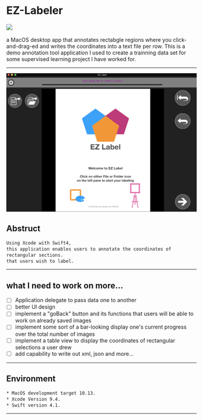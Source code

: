#                          EZ-Labeler

<img src="https://github.com/kazupong/ez-labeler/blob/master/readme_images/logo.png" width="500">

 a MacOS desktop app that annotates rectabgle regions where you click-and-drag-ed and writes the coordinates into a text file per row. This is a demo annotation tool application I used to create a trainning data set for some supervised learning project I have worked for. 

----------

![](readme_images/top_image.png)

## Abstruct

    Using Xcode with Swift4, 
    this application enables users to annotate the coordinates of rectangular sections.
    that users wish to label. 
----------

    
## what I need to work on more... 

- [ ]   Application delegate to pass data one to another
- [ ]   better UI design 
- [ ]   implement a "goBack" button and its functions that users will be able to work on already saved images
- [ ]   implement some sort of a bar-looking display one's current progress over the total number of images
- [ ]   implement a table view to display the coordinates of rectangular selections a user drew
- [ ]   add capability to write out xml, json and more...

-----

## Environment

    * MacOS development target 10.13.   
    * Xcode Version 9.4.  
    * Swift version 4.1. 
--------
 
